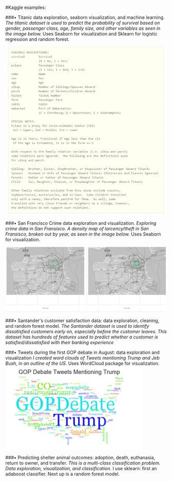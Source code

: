 
#Kaggle examples: 

###•	Titanic data exploration, seaborn visualization, and machine learning.
*The titanic dataset is used to predict the probability of survival based on gender, passenger class, age, family size, and other variables as seen in the image below.*  Uses Seaborn for visualization and Sklearn for logistic regression and random forest.

![Alt text](https://github.com/heavenstobetsy/Kaggle/blob/master/images/Titanic.PNG "Titanic Variables")

###•	San Francisco Crime data exploration and visualization.
*Exploring crime data in San Fransisco. A density map of larcency/theft in San Fransisco, broken out by year, as seen in the image below.*  Uses Seaborn for visualization.


![Alt text](https://github.com/heavenstobetsy/Kaggle/blob/master/images/density.plot.2014.2015.PNG "San Fransico Crime")


###•	Santander's customer satisfaction data: data exploration, cleaning, and random forest model.
*The Santander dataset is used to identify dissatisfied customers early on, especially before the customer leaves.  This dataset has hundreds of features used to predict whether a customer is satisfied/dissatisfied with their banking experience*



###•	Tweets during the first GOP debate in August: data exploration and visualization
*I created word clouds of Tweets mentioning Trump and Jeb Bush, in an outline of the US.*  Uses WordCloud package for visualization.
![Alt text](https://github.com/heavenstobetsy/Kaggle/blob/master/images/PoliticsTrumpTweets.PNG "Trump Tweets")



###•	Predicting shelter animal outcomes: adoption, death, euthanasia, return to owner, and transfer.
*This is a multi-class classification problem. Data exploration, visualization, and classification.*  I use sklearn: first an adaboost classifier.  Next up is a random forest model.
